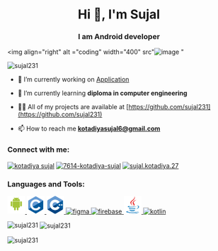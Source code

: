 <h1 align="center">Hi 👋, I'm Sujal</h1>
<h3 align="center">I am Android developer</h3>

<img align="right" alt ="coding" width="400" src"![image](https://github.com/sujal231/sujal231/assets/115794420/71c9f547-7957-4db5-8d3a-f3c0da2b0961)
"
<p align="left"> <img src="https://komarev.com/ghpvc/?username=sujal231&label=Profile%20views&color=0e75b6&style=flat" alt="sujal231" /> </p>

- 🔭 I’m currently working on [Application](https://github.com/sujal231)

- 🌱 I’m currently learning **diploma in computer engineering**

- 👨‍💻 All of my projects are available at [https://github.com/sujal231](https://github.com/sujal231)

- 📫 How to reach me **kotadiyasujal6@gmail.com**

<h3 align="left">Connect with me:</h3>
<p align="left">
<a href="https://linkedin.com/in/kotadiya sujal" target="blank"><img align="center" src="https://raw.githubusercontent.com/rahuldkjain/github-profile-readme-generator/master/src/images/icons/Social/linked-in-alt.svg" alt="kotadiya sujal" height="30" width="40" /></a>
<a href="https://stackoverflow.com/users/7614-kotadiya-sujal" target="blank"><img align="center" src="https://raw.githubusercontent.com/rahuldkjain/github-profile-readme-generator/master/src/images/icons/Social/stack-overflow.svg" alt="7614-kotadiya-sujal" height="30" width="40" /></a>
<a href="https://instagram.com/sujal.kotadiya.27" target="blank"><img align="center" src="https://raw.githubusercontent.com/rahuldkjain/github-profile-readme-generator/master/src/images/icons/Social/instagram.svg" alt="sujal.kotadiya.27" height="30" width="40" /></a>
</p>

<h3 align="left">Languages and Tools:</h3>
<p align="left"> <a href="https://developer.android.com" target="_blank" rel="noreferrer"> <img src="https://raw.githubusercontent.com/devicons/devicon/master/icons/android/android-original-wordmark.svg" alt="android" width="40" height="40"/> </a> <a href="https://www.cprogramming.com/" target="_blank" rel="noreferrer"> <img src="https://raw.githubusercontent.com/devicons/devicon/master/icons/c/c-original.svg" alt="c" width="40" height="40"/> </a> <a href="https://www.w3schools.com/cpp/" target="_blank" rel="noreferrer"> <img src="https://raw.githubusercontent.com/devicons/devicon/master/icons/cplusplus/cplusplus-original.svg" alt="cplusplus" width="40" height="40"/> </a> <a href="https://www.figma.com/" target="_blank" rel="noreferrer"> <img src="https://www.vectorlogo.zone/logos/figma/figma-icon.svg" alt="figma" width="40" height="40"/> </a> <a href="https://firebase.google.com/" target="_blank" rel="noreferrer"> <img src="https://www.vectorlogo.zone/logos/firebase/firebase-icon.svg" alt="firebase" width="40" height="40"/> </a> <a href="https://www.java.com" target="_blank" rel="noreferrer"> <img src="https://raw.githubusercontent.com/devicons/devicon/master/icons/java/java-original.svg" alt="java" width="40" height="40"/> </a> <a href="https://kotlinlang.org" target="_blank" rel="noreferrer"> <img src="https://www.vectorlogo.zone/logos/kotlinlang/kotlinlang-icon.svg" alt="kotlin" width="40" height="40"/> </a> </p>

<p><img align="left" src="https://github-readme-stats.vercel.app/api/top-langs?username=sujal231&show_icons=true&locale=en&layout=compact" alt="sujal231" /></p>

<p>&nbsp;<img align="center" src="https://github-readme-stats.vercel.app/api?username=sujal231&show_icons=true&locale=en" alt="sujal231" /></p>

<p><img align="center" src="https://github-readme-streak-stats.herokuapp.com/?user=sujal231&" alt="sujal231" /></p>

